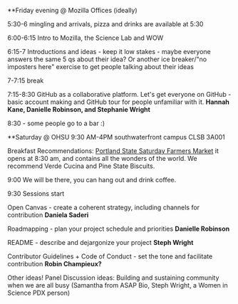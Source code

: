 **Friday evening @ Mozilla Offices (ideally)

5:30-6 mingling and arrivals, pizza and drinks are available at 5:30

6:00-6:15 Intro to Mozilla, the Science Lab and WOW

6:15-7 Introductions and ideas - keep it low stakes - maybe everyone answers the same 5 qs about their idea? Or another ice breaker/"no imposters here" exercise to get people talking about their ideas

7-7:15 break

7:15-8:30 GitHub as a collaborative platform. Let's get everyone on GitHub - basic account making and GitHub tour for people unfamiliar with it. **Hannah Kane, Danielle Robinson, and Stephanie Wright**

8:30 - some people go to a bar :)


**Saturday @ OHSU 9:30 AM-4PM southwaterfront campus CLSB 3A001 

Breakfast Recommendations: [Portland State Saturday Farmers Market](http://www.portlandfarmersmarket.org/our-markets/psu/) it opens at 8:30 am, and contains all the wonders of the world. We recommend Verde Cucina and Pine State Biscuits.

9:00 We will be there, you can hang out and drink coffee. 

9:30 Sessions start

Open Canvas - create a coherent strategy, including channels for contribution **Daniela Saderi**
   
   Roadmapping - plan your project schedule and priorities **Danielle Robinson**
   
   README - describe and dejargonize your project **Steph Wright**
   
   Contributor Guidelines + Code of Conduct - set the tone and facilitate contribution **Robin Champieux?**
   
   Other ideas!
   Panel Discussion ideas:
   Building and sustaining community when we are all busy (Samantha from ASAP Bio, Steph Wright, a Women in Science PDX person)
   
